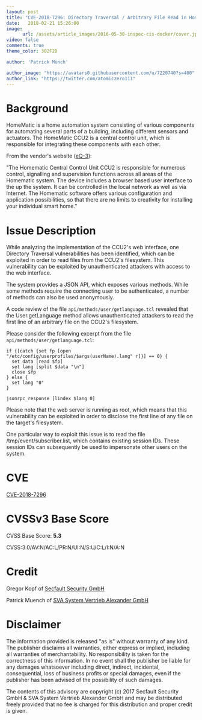 ```yaml
---
layout: post
title: "CVE-2018-7296: Directory Traversal / Arbitrary File Read in HomeMatic CCU2"
date:   2018-02-21 15:26:00
image:
      url: /assets/article_images/2016-05-30-inspec-cis-docker/cover.jpeg
video: false
comments: true
theme_color: 302F2D

author: 'Patrick Münch'

author_image: "https://avatars0.githubusercontent.com/u/7220740?s=400"
author_link: "https://twitter.com/atomiczero111"
---
```


# Background

HomeMatic is a home automation system consisting of various components for automating several parts of a building, including different sensors and actuators. The HomeMatic CCU2 is a central control unit, which is responsible for integrating these components with each other.

From the vendor's website ([eQ-3](http://www.eq-3.de/produkte/homematic/zentralen-und-gateways.html)):

"The Homematic Central Control Unit CCU2 is responsible for numerous control, signalling and supervision functions across all areas of the Homematic system. The device includes a browser based user interface to the up the system. It can be controlled in the local network as well as via Internet. The Homematic software offers various configuration and application possibilities, so that there are no limits to creativity for installing your individual smart home."


# Issue Description

While analyzing the implementation of the CCU2's web interface, one Directory Traversal vulnerabilities has been identified, which can be exploited in order to read files from the CCU2's filesystem. This vulnerability can be exploited by unauthenticated attackers
with access to the web interface.

The system provides a JSON API, which exposes various methods. While some methods require the connecting user to be authenticated, a number of methods can also be used anonymously.

A code review of the file `api/methods/user/getlanguage.tcl` revealed that the User.getLanguage method allows unauthenticated attackers to read the first line of an arbitrary file on the CCU2's filesystem.

Please consider the following excerpt from the file `api/methods/user/getlanguage.tcl`:

```
if {[catch {set fp [open "/etc/config/userprofiles/$args(userName).lang" r]}] == 0} {
  set data [read $fp]
  set lang [split $data "\n"]
  close $fp
} else {
  set lang "0"
}

jsonrpc_response [lindex $lang 0]
```

Please note that the web server is running as root, which means that this vulnerability can be exploited in order to disclose the first line of any file on the target's filesystem.

One particular way to exploit this issue is to read the file /tmp/event/subscriber.list, which contains existing session IDs. These session IDs can subsequently be used to impersonate other users on the system.

# CVE

[CVE-2018-7296](https://cve.mitre.org/cgi-bin/cvename.cgi?name=CVE-2018-7296)

# CVSSv3 Base Score

CVSS Base Score: __5.3__

CVSS:3.0/AV:N/AC:L/PR:N/UI:N/S:U/C:L/I:N/A:N

# Credit

Gregor Kopf of [Secfault Security GmbH](https://secfault-security.com)

Patrick Muench of [SVA System Vertrieb Alexander GmbH](https://www.sva.de)

# Disclaimer

The information provided is released "as is" without warranty of any kind. The publisher disclaims all warranties, either express or implied, including all warranties of merchantability. No responsibility is taken for the correctness of this information. In no event shall the publisher be liable for any damages whatsoever including direct, indirect, incidental, consequential, loss of business profits or special damages, even if the publisher has been advised of the possibility of such damages.

The contents of this advisory are copyright (c) 2017 Secfault Security GmbH & SVA System Vertrieb Alexander GmbH and may be distributed freely provided that no fee is charged for this distribution and proper credit is given.

